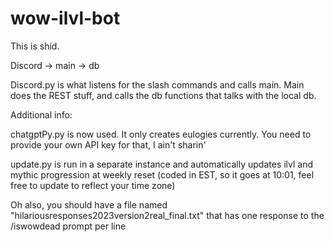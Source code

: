 # wow-ilvl-bot

This is shid.

Discord -> main -> db

Discord.py is what listens for the slash commands and calls main. Main does the REST stuff, and calls the db functions that talks with the local db.

Additional info:

chatgptPy.py is now used. It only creates eulogies currently. You need to provide your own API key for that, I ain't sharin'

update.py is run in a separate instance and automatically updates ilvl and mythic progression at weekly reset (coded in EST, so it goes at 10:01, feel free to update to reflect your time zone)

Oh also, you should have a file named "hilariousresponses2023version2real_final.txt" that has one response to the /iswowdead prompt per line
